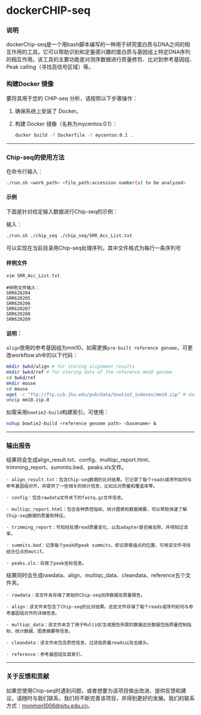 # dockerCHIP-seq

### 说明

dockerChip-seq是一个用bash脚本编写的一种用于研究蛋白质与DNA之间的相互作用的工具。它可以帮助识别和定量感兴趣的蛋白质与基因组上特定DNA序列的相互作用。该工具的主要功能是对测序数据进行质量修剪、比对到参考基因组、Peak calling（寻找高信号区域）等。

### 构建Docker 镜像

要将其用于您的 CHIP-seq 分析，请按照以下步骤操作：

1. 确保系统上安装了 Docker。

2. 构建 Docker 镜像（名称为mycentos:0.1）：

   ```bash
   docker build -f Dockerfile -t mycentos:0.1 .
   ```

------

### Chip-seq的使用方法

在命令行输入：

```bash
./run.sh <work_path> <file_path:accession number(s) to be analyzed>
```

#### 示例

下面是针对给定输入数据进行Chip-seq的示例：

输入：

```bash
./run.sh ./chip_seq ./chip_seq/SRR_Acc_List.txt
```

可以实现在当前目录用Chip-seq处理序列，其中文件格式为每行一条序列号

#### 样例文件

```bash
vim SRR_Acc_List.txt
```

```
#样例文件输入：
SRR620204
SRR620205
SRR620206
SRR620207
SRR620208
SRR620209
```

#### 说明：

`align`使用的参考基因组为mm10，如需更换`pre-built reference genome`，可更改workflow.sh中的以下代码：

```bash
mkdir $wkd/align # for storing alignment results
mkdir $wkd/ref # for storing data of the reference mm10 genome
cd $wkd/ref
mkdir mouse
cd mouse
wget -c "ftp://ftp.ccb.jhu.edu/pub/data/bowtie2_indexes/mm10.zip" # download pre-built reference genome to ref
unzip mm10.zip.0
```

如需采用`bowtie2-build`构建索引，可使用：

```bash
nohup bowtie2-build <reference genome path> <basename> &
```

------

### 输出报告

结果将会生成align_result.txt、config、multiqc_report.html、trimming_report、summits.bed、peaks.xls文件。

```
· align_result.txt：包含Chip-seq数据的比对结果。它记录了每个reads或序列如何与参考基因组对齐，并提供了一些相关的统计信息，比如比对质量和覆盖率等。

· config：包含rawdata文件夹下的fastq.gz文件信息。

· multiqc_report.html：包含各种质控指标、统计图表和数据摘要，可以帮助快速了解Chip-seq数据的质量和特征。

· trimming_report：可知经处理read质量变化，以及adapter是否被去除，并得知过滤率。

· summits.bed：记录每个peak的peak summits，即记录极值点的位置，可用该文件寻找结合位点的motif。

· peaks.xls：存放了peak坐标信息。
```

结果同时会生成rawdata、align、multiqc_data、cleandata、reference五个文件夹。

```
· rawdata：该文件夹存储了原始的Chip-seq测序数据及质量报告。

· align：该文件夹包含了Chip-seq的比对结果。这些文件存储了每个reads或序列如何与参考基因组对齐的详细信息。

· multiqc_data：该文件夹含了用于MultiQC生成报告所需的数据这些数据包括质量控制指标、统计数据、图表摘要等信息。

· cleandata：该文件夹包含质控信息，过滤低质量reads以及去接头。

· reference：参考基因组及其索引。
```

------

### 关于反馈和贡献

如果您使用Chip-seq时遇到问题，或者想要为该项目做出改进、提供反馈和建议，请随时与我们联系，我们将不断完善该项目，并得到更好的发展。我们的联系方式：monmon1006@sjtu.edu.cn。
